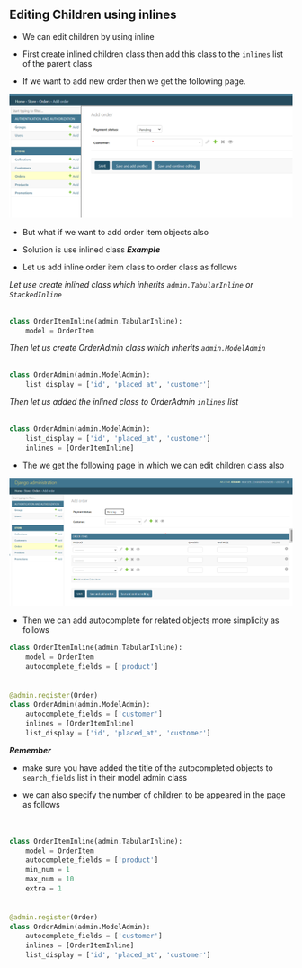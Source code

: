 ## Editing Children using inlines

- We can edit children by using inline
- First create inlined children class then add this class to the `inlines` list of the parent class

- If we want to add new order then we get the following page.

![Order  page](../Images/order%20page.png)

- But what if we want to add order item objects also 
- Solution is use inlined class
___Example___

- Let us add inline order item class to order class as  follows

_Let use create inlined class which inherits `admin.TabularInline` or `StackedInline`_

```python

class OrderItemInline(admin.TabularInline):
    model = OrderItem

```

_Then let us create OrderAdmin class which inherits `admin.ModelAdmin`_

```python

class OrderAdmin(admin.ModelAdmin):
    list_display = ['id', 'placed_at', 'customer']
```
_Then let us added the inlined class to OrderAdmin `inlines` list_

```python

class OrderAdmin(admin.ModelAdmin):
    list_display = ['id', 'placed_at', 'customer']
    inlines = [OrderItemInline]
```
- The we get the following page in which we can edit children class also

![edit children also](../Images/adding%20children.png)


- Then we can add autocomplete for related objects more simplicity as follows

```python
class OrderItemInline(admin.TabularInline):
    model = OrderItem
    autocomplete_fields = ['product']


@admin.register(Order)
class OrderAdmin(admin.ModelAdmin):
    autocomplete_fields = ['customer']
    inlines = [OrderItemInline]
    list_display = ['id', 'placed_at', 'customer']
```

___Remember___
 - make sure you have added the title of the autocompleted objects to `search_fields` list in their model admin class

- we can also specify the number of children to be appeared in the page as follows

```python


class OrderItemInline(admin.TabularInline):
    model = OrderItem
    autocomplete_fields = ['product']
    min_num = 1
    max_num = 10
    extra = 1


@admin.register(Order)
class OrderAdmin(admin.ModelAdmin):
    autocomplete_fields = ['customer']
    inlines = [OrderItemInline]
    list_display = ['id', 'placed_at', 'customer']
```

